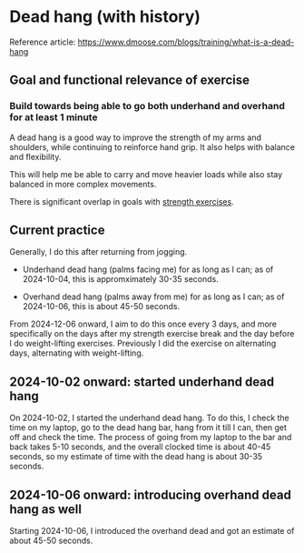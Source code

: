 # Dead hang (with history)

Reference article: https://www.dmoose.com/blogs/training/what-is-a-dead-hang

## Goal and functional relevance of exercise

### Build towards being able to go both underhand and overhand for at least 1 minute

A dead hang is a good way to improve the strength of my arms and
shoulders, while continuing to reinforce hand grip. It also helps with
balance and flexibility.

This will help me be able to carry and move heavier loads while also
stay balanced in more complex movements.

There is significant overlap in goals with [strength
exercises](strength-exercises-with-history.md).

## Current practice

Generally, I do this after returning from jogging.

* Underhand dead hang (palms facing me) for as long as I can; as of
  2024-10-04, this is appromximately 30-35 seconds.

* Overhand dead hang (palms away from me) for as long as I can; as of
  2024-10-06, this is about 45-50 seconds.

From 2024-12-06 onward, I aim to do this once every 3 days, and more
specifically on the days after my strength exercise break and the day
before I do weight-lifting exercises. Previously I did the exercise on
alternating days, alternating with weight-lifting.

## 2024-10-02 onward: started underhand dead hang

On 2024-10-02, I started the underhand dead hang. To do this, I check
the time on my laptop, go to the dead hang bar, hang from it till I
can, then get off and check the time. The process of going from my
laptop to the bar and back takes 5-10 seconds, and the overall clocked
time is about 40-45 seconds, so my estimate of time with the dead hang
is about 30-35 seconds.

## 2024-10-06 onward: introducing overhand dead hang as well

Starting 2024-10-06, I introduced the overhand dead and got an
estimate of about 45-50 seconds.
